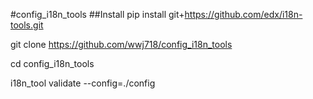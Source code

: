 #config_i18n_tools
##Install
pip install git+https://github.com/edx/i18n-tools.git

git clone https://github.com/wwj718/config_i18n_tools

cd config_i18n_tools

i18n_tool validate --config=./config


